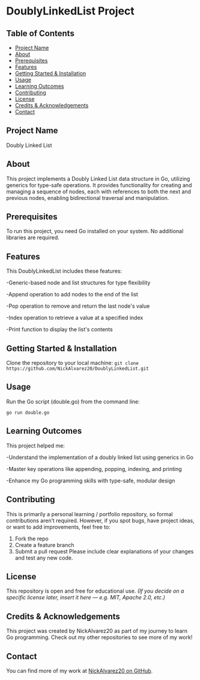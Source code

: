 # DoublyLinkedList Project
## Table of Contents
- [Project Name](#project-name)
- [About](#about)
- [Prerequisites](#prerequisites)
- [Features](#features)
- [Getting Started & Installation](#getting-started--installation)
- [Usage](#usage)
- [Learning Outcomes](#learning-outcomes)
- [Contributing](#contributing)
- [License](#license)
- [Credits & Acknowledgements](#credits--acknowledgements)
- [Contact](#contact)
## Project Name
Doubly Linked List
## About
This project implements a Doubly Linked List data structure in Go, utilizing generics for type-safe operations. It provides functionality for creating and managing a sequence of nodes, each with references to both the next and previous nodes, enabling bidirectional traversal and manipulation.
## Prerequisites
To run this project, you need Go installed on your system. No additional libraries are required.
## Features
This DoublyLinkedList includes these features:

-Generic-based node and list structures for type flexibility

-Append operation to add nodes to the end of the list

-Pop operation to remove and return the last node's value

-Index operation to retrieve a value at a specified index

-Print function to display the list's contents

## Getting Started & Installation
Clone the repository to your local machine:
`git clone https://github.com/NickAlvarez20/DoublyLinkedList.git`
## Usage
Run the Go script (double.go) from the command line: 

`go run double.go`

## Learning Outcomes
This project helped me:

-Understand the implementation of a doubly linked list using generics in Go

-Master key operations like appending, popping, indexing, and printing

-Enhance my Go programming skills with type-safe, modular design

## Contributing
This is primarily a personal learning / portfolio repository, so formal contributions aren’t required. However, if you spot bugs, have project ideas, or want to add improvements, feel free to:
1. Fork the repo
2. Create a feature branch
3. Submit a pull request Please include clear explanations of your changes and test any new code.
## License
This repository is open and free for educational use.
*(If you decide on a specific license later, insert it here — e.g. MIT, Apache 2.0, etc.)*
## Credits & Acknowledgements
This project was created by NickAlvarez20 as part of my journey to learn Go programming. Check out my other repositories to see more of my work!
## Contact
You can find more of my work at [NickAlvarez20 on GitHub](https://github.com/NickAlvarez20).
